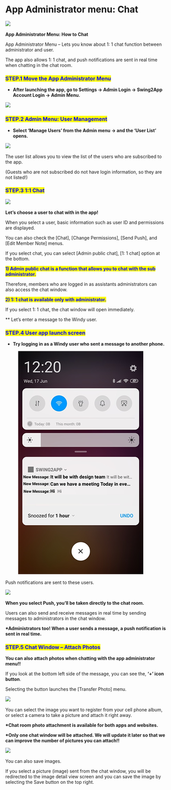 # App Administrator menu: Chat

![](https://support.swing2app.com/wp-content/uploads/2018/10/admin\_chat-1.png)

**App Administrator Menu: How to Chat**

App Administrator Menu – Lets you know about 1: 1 chat function between administrator and user.

The app also allows 1: 1 chat, and push notifications are sent in real time when chatting in the chat room.

### <mark style="color:blue;">**STEP.1 Move the App Administrator Menu**</mark>

* **After launching the app, go to Settings → Admin Login → Swing2App Account Login → Admin Menu.**

![](https://support.swing2app.com/wp-content/uploads/2018/10/admin1.png)

### <mark style="color:blue;">**STEP.2 Admin Menu: User Management**</mark>

* **Select ‘Manage Users’ from the Admin menu → and the ‘User List’ opens.**

![](https://support.swing2app.com/wp-content/uploads/2018/10/menu\_1.png)

The user list allows you to view the list of the users who are subscribed to the app.

(Guests who are not subscribed do not have login information, so they are not listed!)

### <mark style="color:blue;">**STEP.3 1:1 Chat**</mark>

![](https://support.swing2app.com/wp-content/uploads/2018/10/menu\_2.png)

**Let’s choose a user to chat with in the app!**

When you select a user, basic information such as user ID and permissions are displayed.

You can also check the \[Chat], \[Change Permissions], \[Send Push], and \[Edit Member Note] menus.

If you select chat, you can select \[Admin public chat], \[1: 1 chat] option at the bottom.

<mark style="color:blue;">**1) Admin public chat is a function that allows you to chat with the sub administrator.**</mark>

Therefore, members who are logged in as assistants administrators can also access the chat window.

<mark style="color:blue;">**2) 1: 1 chat is available only with administrator.**</mark>

If you select 1: 1 chat, the chat window will open immediately.

\*\* Let’s enter a message to the Windy user.

### <mark style="color:blue;">**STEP.4 User app launch screen**</mark>

* **Try logging in as a Windy user who sent a message to another phone.**

<figure><img src="../../.gitbook/assets/dbb168a8-5f92-4f3e-b2d0-170djc160a824.png" alt=""><figcaption></figcaption></figure>

Push notifications are sent to these users.

![](https://support.swing2app.com/wp-content/uploads/2018/10/menu\_3.png)

**When you select Push, you’ll be taken directly to the chat room.**

Users can also send and receive messages in real time by sending messages to administrators in the chat window.

**\*Administrators too! When a user sends a message, a push notification is sent in real time.**

### <mark style="color:blue;">**STEP.5 Chat Window – Attach Photos**</mark>

**You can also attach photos when chatting with the app administrator menu!!**

If you look at the bottom left side of the message, you can see the, **‘+’ icon button**.

Selecting the button launches the \[Transfer Photo] menu.

![](https://support.swing2app.com/wp-content/uploads/2018/10/menu\_4.png)

You can select the image you want to register from your cell phone album, or select a camera to take a picture and attach it right away.

**\*Chat room photo attachment is available for both apps and websites.**

**\*Only one chat window will be attached. We will update it later so that we can improve the number of pictures you can attach!!**

![](https://support.swing2app.com/wp-content/uploads/2018/10/img\_Down.png)

You can also save images.

If you select a picture (image) sent from the chat window, you will be redirected to the image detail view screen and you can save the image by selecting the Save button on the top right.
